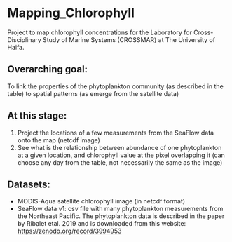 # Mapping_Chlorophyll
Project to map chlorophyll concentrations for the Laboratory for Cross-Disciplinary Study of Marine Systems (CROSSMAR) at The University of Haifa.

## Overarching goal:
To link the properties of the phytoplankton community (as described in the table) to spatial patterns (as emerge from the satellite data)

## At this stage:
1. Project the locations of a few measurements from the SeaFlow data onto the map (netcdf image)
2. See what is the relationship between abundance of one phytoplankton at a given location, and chlorophyll value at the pixel overlapping it (can choose any day from the table, not necessarily the same as the image)

## Datasets: 
- MODIS-Aqua satellite chlorophyll image (in netcdf format)
- SeaFlow data v1: csv file with many phytoplankton measurements from the Northeast Pacific. The phytoplankton data is described in the paper by Ribalet etal. 2019 and is downloaded from this website:  https://zenodo.org/record/3994953

